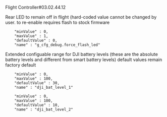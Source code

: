 Flight Controller#03.02.44.12

Rear LED to remain off in flight (hard-coded value cannot be changed by user. to re-enable requires flash to stock firmware

		"minValue" : 0,
		"maxValue" : 1,
		"defaultValue" : 0,
		"name" : "g_cfg_debug.force_flash_led"

Extended configuable range for DJI battery levels (these are the absolute battery levels and different from smart battery levels) default values remain factory default
		
		"minValue" : 0,
		"maxValue" : 100,
		"defaultValue" : 30,
		"name" : "dji_bat_level_1"

		"minValue" : 0,
		"maxValue" : 100,
		"defaultValue" : 10,
		"name" : "dji_bat_level_2"


